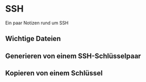 # SSH
Ein paar Notizen rund um SSH

## Wichtige Dateien

## Generieren von einem SSH-Schlüsselpaar

## Kopieren von einem Schlüssel
